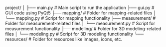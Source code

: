 project/
│
├── main.py                  # Main script to run the application
├── gui.py                   # GUI code using PyQt5
├── mapping/                 # Folder for mapping-related files
│   └── mapping.py           # Script for mapping functionality
├── measurement/             # Folder for measurement-related files
│   └── measurement.py       # Script for measurement functionality
├── modeling/                # Folder for 3D modeling-related files
│   └── modeling.py          # Script for 3D modeling functionality
└── resources/               # Folder for resources like images, icons, etc.